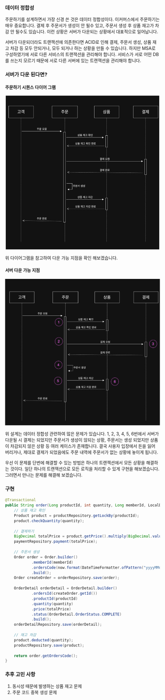 ### 데이터 정합성

주문하기를 설계하면서 가장 신경 쓴 것은 데이터 정합성이다. 
이커머스에서 주문하기는 매우 중요합니다. 결제 후 주문서가 생성이 안 될수 있고,
주문서 생성 후 상품 재고가 차감 안 될수도 있습니다. 이런 상황은 서버가 다운되는 상황에서 대표적으로 일어납니다.

서버가 다운되더라도 트랜잭션에 의존한다면 ACID로 인해 결제, 주문서 생성, 상품 재고 차감 등 모두 안되거나, 모두 되거나 하는 상황을 만들 수 있습니다.
하지만 MSA로 구성하였기에 서로 다른 서비스의 트랜잭션을 관리해야 합니다.
서비스가 서로 어떤 DB를 쓰는지 모르기 때문에 서로 다른 서버에 있는 트랜잭션을 관리해야 합니다.

### 서버가 다운 된다면?

#### 주문하기 시퀀스 다이어 그램

<center><img src="../ecommerce/images/sequnce_diagram_1.png" width="500" height="500"></center>

위 다이어그램을 참고하여 다운 가능 지점을 확인 해보겠습니다.

#### 서버 다운 가능 지점

![sequence_diagram_error.png](images%2Fsequence_diagram_error.png)

위 설계는 데이터 정합성 관련하여 많은 문제가 있습니다. 1, 2, 3, 4, 5, 6번에서 서버가 다운될 시 
결제는 되었지만 주문서가 생성이 않되는 상황, 주문서는 생성 되었지만 상품이 차감되지 않은 상황 등 여러 케이스가 존재합니다.
결국 사용자 입장에서 돈을 잃어 버리거나, 제대로 결제가 되었음에도 주문 내역에 주문서가 없는 상황에 놓이게 됩니다.

우선 이 문제를 단번에 해결할 수 있는 방법은 하나의 트랜잭션에서 모든 상황을 해결하는 것이다.
일단 하나의 트랜잭션으로 모든 로직을 처리할 수 있게 구현을 해보겠습니다.
그러면서 만나는 문제를 해결해 보겠습니다.

### 구현

```java
@Transactional
public String order(Long productId, int quantity, Long memberId, LocalDateTime now) {
    // 상품 재고 확인
    Product product = productRepository.getLockBy(productId);
    product.checkQuantity(quantity);

    // 결제하기
    BigDecimal totalPrice = product.getPrice().multiply(BigDecimal.valueOf(quantity));
    paymentRepository.payment(totalPrice);

    // 주문서 생성
    Order order = Order.builder()
            .memberId(memberId)
            .ordersCode(now.format(DateTimeFormatter.ofPattern("yyyyMMddHHmmssSSS")))
            .build();
    Order createOrder = orderRepository.save(order);

    OrderDetail orderDetail = OrderDetail.builder()
            .ordersId(createOrder.getId())
            .productId(productId)
            .quantity(quantity)
            .price(totalPrice)
            .status(OrderDetail.OrderStatus.COMPLETE)
            .build();
    orderDetailRepository.save(orderDetail);

    // 재고 차감
    product.deducted(quantity);
    productRepository.save(product);

    return order.getOrdersCode();
}
```

### 추후 고민 사항
1. 동시성 때문에 발생하는 상품 재고 문제
2. 주문 코드 중복 생성 문제
